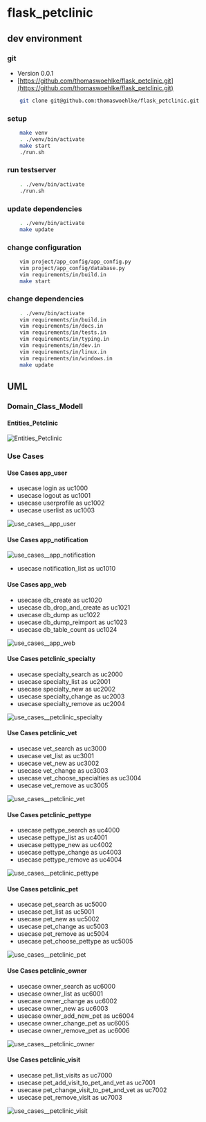 # flask_petclinic

## dev environment

### git
* Version 0.0.1
* [https://github.com/thomaswoehlke/flask_petclinic.git](https://github.com/thomaswoehlke/flask_petclinic.git)

````bash
    git clone git@github.com:thomaswoehlke/flask_petclinic.git
````

### setup

````bash
    make venv
    . ./venv/bin/activate
    make start
    ./run.sh
````

### run testserver

````bash
    . ./venv/bin/activate
    ./run.sh
````

### update dependencies

````bash
    . ./venv/bin/activate
    make update
 ````

### change configuration

````bash
    vim project/app_config/app_config.py
    vim project/app_config/database.py
    vim requirements/in/build.in
    make start
````

### change dependencies

````bash
    . ./venv/bin/activate
    vim requirements/in/build.in
    vim requirements/in/docs.in
    vim requirements/in/tests.in
    vim requirements/in/typing.in
    vim requirements/in/dev.in
    vim requirements/in/linux.in
    vim requirements/in/windows.in
    make update
````

## UML

### Domain_Class_Modell

#### Entities_Petclinic

![Entities_Petclinic](docs/uml/Domain_Class_Modell__Entities_Petclinic.png "Entities_Petclinic")

### Use Cases

#### Use Cases app_user
* usecase login as uc1000
* usecase logout as uc1001
* usecase userprofile as uc1002
* usecase userlist as uc1003

![use_cases__app_user](project/app_web/use_cases__app_user.png "use_cases__app_user")

#### Use Cases app_notification

![use_cases__app_notification](project/app_web/use_cases__app_notification.png "use_cases__app_notification")
* usecase notification_list as uc1010

#### Use Cases app_web
* usecase db_create as uc1020
* usecase db_drop_and_create as uc1021
* usecase db_dump as uc1022
* usecase db_dump_reimport as uc1023
* usecase db_table_count as uc1024

![use_cases__app_web](project/app_web/use_cases__app_web.png "use_cases__app_web")

#### Use Cases petclinic_specialty
* usecase specialty_search as uc2000
* usecase specialty_list as uc2001
* usecase specialty_new as uc2002
* usecase specialty_change as uc2003
* usecase specialty_remove as uc2004

![use_cases__petclinic_specialty](docs/uml/use_cases__petclinic_specialty.png "use_cases__petclinic_specialty")

#### Use Cases petclinic_vet
* usecase vet_search as uc3000
* usecase vet_list as uc3001
* usecase vet_new as uc3002
* usecase vet_change as uc3003
* usecase vet_choose_specialties as uc3004
* usecase vet_remove as uc3005

![use_cases__petclinic_vet](docs/uml/use_cases__petclinic_vet.png "use_cases__petclinic_vet")

#### Use Cases petclinic_pettype
* usecase pettype_search as uc4000
* usecase pettype_list as uc4001
* usecase pettype_new as uc4002
* usecase pettype_change as uc4003
* usecase pettype_remove as uc4004

![use_cases__petclinic_pettype](docs/uml/use_cases__petclinic_pettype.png "use_cases__petclinic_pettype")

#### Use Cases petclinic_pet
* usecase pet_search as uc5000
* usecase pet_list as uc5001
* usecase pet_new as uc5002
* usecase pet_change as uc5003
* usecase pet_remove as uc5004
* usecase pet_choose_pettype as uc5005

![use_cases__petclinic_pet](docs/uml/use_cases__petclinic_pet.png "use_cases__petclinic_pet")

#### Use Cases petclinic_owner
* usecase owner_search as uc6000
* usecase owner_list as uc6001
* usecase owner_change as uc6002
* usecase owner_new as uc6003
* usecase owner_add_new_pet as uc6004
* usecase owner_change_pet as uc6005
* usecase owner_remove_pet as uc6006

![use_cases__petclinic_owner](docs/uml/use_cases__petclinic_owner.png "use_cases__petclinic_owner")

#### Use Cases petclinic_visit
* usecase pet_list_visits as uc7000
* usecase pet_add_visit_to_pet_and_vet as uc7001
* usecase pet_change_visit_to_pet_and_vet as uc7002
* usecase pet_remove_visit as uc7003

![use_cases__petclinic_visit](docs/uml/use_cases__petclinic_visit.png "use_cases__petclinic_visit")

